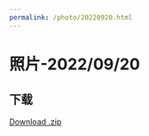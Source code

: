 ```yaml
---
permalink: /photo/20220920.html
---
```


# 照片-2022/09/20

## 下载

[Download .zip](https://fqsw.lanzouw.com/iy8p40dvk89c)
